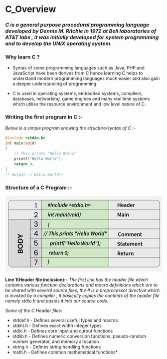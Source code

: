 # C_Overview

### *C is a general purpose procedural programming language developed by Dennis M. Ritchie in 1972 at Bell laboratories of AT&T labs , it was initially developed for system programming and to develop the UNIX operating system.*

### Why learn C ?

* Syntax of some programming languages such as Java, PHP and JavaScript have been derives from C hence learning C helps to understand modern programming languages much easier and also gain a deeper understanding of programming.

* C is used in operating systems, embedded systems, compilers, databases, networking, game engines and many real time systems which utilise the resource environment and low level nature of C.

### Writing the first program in C :-

*Below is a simple program showing the structure/syntax of C :-*

```C
#include <stdio.h>
int main(void)
{
    // This prints "Hello World"
    printf("Hello World");
    return 0;  
}
/* Output -> Hello World*/
```

### Structure of a C Program :-

![alt text](image.png)

**Line 1(Header file inclusion):-**
*The first line has the header file which contains various function declarations and macro definitions which are to be shared with several source files, the # is a preprocessor directive which is invoked by a compiler , it basically copies the contents of the header file namely stdio.h and pastes it into our source code.*

*Some of the C Header files:*

* stddef.h - Defines several useful types and macros. 
* stdint.h - Defines exact width integer types.
* stdio.h - Defines core input and output functions
* stdlib.h - Defines numeric conversion functions, pseudo-random number generator, and memory allocation
* string.h - Defines string handling functions
* math.h - Defines common mathematical functions*


